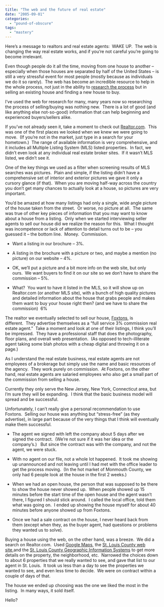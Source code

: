 ```yaml
---
title: "The web and the future of real estate"
date: "2005-09-01"
categories: 
  - "pound-of-obscure"
tags: 
  - "mastery"
---
```


Here’s a message to realtors and real estate agents:  WAKE UP.  The web is changing the way real estate works, and if you’re not careful you’re going to become irrelevant.    
  
Even though people do it all the time, moving from one house to another – especially when those houses are separated by half of the United States – is still a very stressful event for most people (mostly because as individuals we do it so rarely).  The web has become an incredible resource to help in the whole process, not just in the ability to [research the process](http://www.google.com/search?q=%22How+to%22+Sell+Buy+house&sourceid=mozilla-search&start=0&start=0&ie=utf-8&oe=utf-8&client=firefox-a&rls=org.mozilla:en-US:official) but in selling an existing house and finding a new house to buy.    
  
I’ve used the web for research for many, many years now so researching the process of selling/buying was nothing new.  There is a lot of good (and like anything else not-so-good) information that can help beginning and experienced buyers/sellers alike.    
  
If you’ve not already seen it, take a moment to check out [Realtor.com](http://www.realtor.com/).  This was one of the first places we looked when we knew we were going to move.  (If you’re not in the market, just type in a search for your hometown.)  The range of available information is very comprehensive, and it includes all Multiple Listing System (MLS) listed properties.  In fact, we didn’t even look at any individual real estate broker sites.  If it wasn’t MLS listed, we didn’t see it.  
  
One of the key things we used as a filter when screening results of MLS searches was pictures.  Plain and simple, if the listing didn’t have a comprehensive set of interior and exterior pictures we gave it only a cursory glance (if that).  When you are moving half-way across the country you don’t get many chances to actually look at a house, so pictures are very important.    
  
You’d be amazed at how many listings had only a single, wide angle picture of the house taken from the street.  Or worse, no picture at all.  The same was true of other key pieces of information that you may want to know about a house from a listing.  Only when we started interviewing seller agents to sell our house did we realize the reason for this.  What I thought was incompetence or lack of attention to detail turns out to be – you guessed it – the bottom line.  Money.  Commission.    
  

- Want a listing in our brochure – 3%.  
  
- A listing in the brochure with a picture or two, and maybe a mention (no picture) on our website – 4%.  
  
- OK, we’ll put a picture and a bit more info on the web site, but only ours.  We want buyers to find it on our site so we don’t have to share the commission – 5%.  
  
- What?  You want to have it listed in the MLS, so it will show up on Realtor.com (or another MLS site), with a bunch of high quality pictures and detailed information about the house that grabs people and makes them want to buy your house right then? (and we have to share the commission)  6%

The realtor we eventually selected to sell our house, [Foxtons](http://www.foxtons.com/), is different.  They advertise themselves as a “full service 3% commission real estate agent.”  Take a moment and look at one of their listings, I think you’ll be impressed.  They have a professional staff that does the photography, floor plans, and overall web presentation.  (As opposed to tech-illiterate agent taking some blah photos with a cheap digital and throwing it on a page.)  
  
As I understand the real estate business, real estate agents are not employees of a brokerage but simply use the name and basic resources of the agency.  They work purely on commission.  At Foxtons, on the other hand, real estate agents are salaried employees who also get a small part of the commission from selling a house.    
  
Currently they only serve the New Jersey, New York, Connecticut area, but I’m sure they will be expanding.  I think that the basic business model will spread and be successful.    
  
Unfortunately, I can’t really give a personal recommendation to use Foxtons.  Selling our house was anything but “stress-free” (as they advertise), in large part because of the very things that I think will eventually make them successful.  
  

- The agent we signed with left the company about 5 days after we signed the contract.  (We’re not sure if it was her idea or the company’s.)   But since the contract was with the company, and not the agent, we were stuck.
  
- With no agent on our file, not a whole lot happened.  It took me showing up unannounced and not leaving until I had met with the office leader to get the process moving.  (In the hot market of Monmouth County, we only had 6 people look at the house in the first 2 weeks.)
  
- When we had an open house, the person that was supposed to be there to show the house never showed up.  When people showed up 15 minutes before the start time of the open house and the agent wasn’t there, I figured I should stick around.  I called the local office, told them what was going on.  I ended up showing the house myself for about 40 minutes before anyone showed up from Foxtons.
  
- Once we had a sale contract on the house, I never heard back from them (except when they, as the buyer agent, had questions or problems they wanted us to solve).  

  
Buying a house using the web, on the other hand, was a breeze.  We did a search on Realtor.com.  Used [Google Maps](http://maps.google.com/), the [St. Louis County web site](http://www.stlouisco.com/),and the [St. Louis County Geographic Information Systems](http://www.stlouisco.com/plan/gis/) to get more details on the property, the neighborhood, etc.  Narrowed the choices down to about 6 properties that we really wanted to see, and gave that list to our agent in St. Louis.  It took us less than a day to see the properties we wanted to see, and even less time to decide.  We were on contract within a couple of days of that.  
  
The house we ended up choosing was the one we liked the most in the listing.  In many ways, it sold itself.  
  
Hello?
